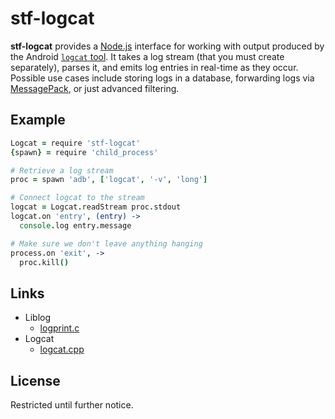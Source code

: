 # stf-logcat

**stf-logcat** provides a [Node.js][nodejs] interface for working with output produced by the Android [`logcat` tool][logcat-site]. It takes a log stream (that you must create separately), parses it, and emits log entries in real-time as they occur. Possible use cases include storing logs in a database, forwarding logs via [MessagePack][msgpack], or just advanced filtering.

## Example

```coffeescript
Logcat = require 'stf-logcat'
{spawn} = require 'child_process'

# Retrieve a log stream
proc = spawn 'adb', ['logcat', '-v', 'long']

# Connect logcat to the stream
logcat = Logcat.readStream proc.stdout
logcat.on 'entry', (entry) ->
  console.log entry.message

# Make sure we don't leave anything hanging
process.on 'exit', ->
  proc.kill()
```

## Links

* Liblog
    - [logprint.c][logprint-source]
* Logcat
    - [logcat.cpp][logcat-source]

## License

Restricted until further notice.

[nodejs]: <http://nodejs.org/>
[msgpack]: <http://msgpack.org/>
[logcat-site]: <http://developer.android.com/tools/help/logcat.html>
[logprint-source]: <https://github.com/android/platform_system_core/blob/master/liblog/logprint.c>
[logcat-source]: <https://github.com/android/platform_system_core/blob/master/logcat/logcat.cpp>
